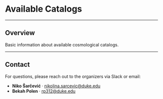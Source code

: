 # Available Catalogs

---

## Overview
Basic information about available cosmological catalogs. 

---

## Contact
For questions, please reach out to the organizers via Slack or email:  
- **Niko Šarčević** · nikolina.sarcevic@duke.edu
- **Bekah Polen** · rp312@duke.edu